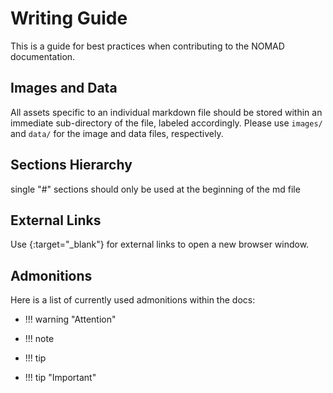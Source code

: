# Writing Guide

This is a guide for best practices when contributing to the NOMAD documentation.

## Images and Data

All assets specific to an individual markdown file should be stored within an immediate sub-directory of the file, labeled accordingly. Please use `images/` and `data/` for the image and data files, respectively.

## Sections Hierarchy

single "#" sections should only be used at the beginning of the md file

## External Links

Use [](){:target="_blank"} for external links to open a new browser window.

## Admonitions

Here is a list of currently used admonitions within the docs:

- !!! warning "Attention"

- !!! note

- !!! tip

- !!! tip "Important"